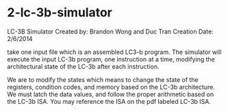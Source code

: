 2-lc-3b-simulator
=================
LC-3B Simulator
Created by: Brandon Wong and Duc Tran
Creation Date: 2/6/2014

take one input file which is an assembled LC3-b program. The simulator will execute
the input LC-3b program, one instruction at a time, modifying the architectural state
of the LC-3b after each instruction.

We are to modify the states which means to change the state of the registers, condition codes,
and memory based on the LC-3b architecture. We must latch the data values, and follow the
proper arithmetic based on the LC-3b ISA. You may reference the ISA on the pdf labeled
LC-3b ISA.